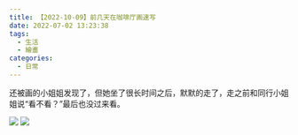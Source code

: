 ```yaml
---
title: 【2022-10-09】前几天在咖啡厅画速写
date: 2022-07-02 13:23:38
tags: 
  - 生活
  - 繪畫
categories:
  - 日常
---
```

  <meta name="referrer" content="no-referrer">

还被画的小姐姐发现了，但她坐了很长时间之后，默默的走了，走之前和同行小姐姐说“看不看？”最后也没过来看。

![](https://upload-images.jianshu.io/upload_images/20892169-b53ca9fbb66cd298.jpg?imageMogr2/auto-orient/strip%7CimageView2/2/w/1240)
![](https://upload-images.jianshu.io/upload_images/20892169-4fee1ed4c024fab1.jpg?imageMogr2/auto-orient/strip%7CimageView2/2/w/1240)
